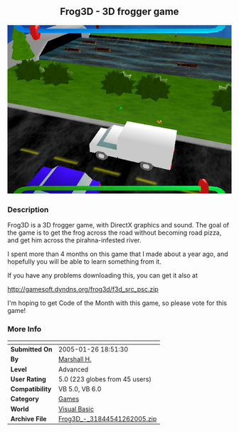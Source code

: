 ﻿<div align="center">

## Frog3D \- 3D frogger game

<img src="PIC20051261957336661.jpg">
</div>

### Description

Frog3D is a 3D frogger game, with DirectX graphics and sound. The goal of the game is to get the frog across the road without becoming road pizza, and get him across the pirahna-infested river.

I spent more than 4 months on this game that I made about a year ago, and hopefully you will be able to learn something from it.

If you have any problems downloading this, you can get it also at

http://gamesoft.dyndns.org/frog3d/f3d_src_psc.zip

I'm hoping to get Code of the Month with this game, so please vote for this game!
 
### More Info
 


<span>             |<span>
---                |---
**Submitted On**   |2005-01-26 18:51:30
**By**             |[Marshall H\.](https://github.com/Planet-Source-Code/PSCIndex/blob/master/ByAuthor/marshall-h.md)
**Level**          |Advanced
**User Rating**    |5.0 (223 globes from 45 users)
**Compatibility**  |VB 5\.0, VB 6\.0
**Category**       |[Games](https://github.com/Planet-Source-Code/PSCIndex/blob/master/ByCategory/games__1-38.md)
**World**          |[Visual Basic](https://github.com/Planet-Source-Code/PSCIndex/blob/master/ByWorld/visual-basic.md)
**Archive File**   |[Frog3D\_\-\_31844541262005\.zip](https://github.com/Planet-Source-Code/marshall-h-frog3d-3d-frogger-game__1-58515/archive/master.zip)








